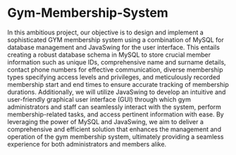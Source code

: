 # Gym-Membership-System
In this ambitious project, our objective is to design and implement a sophisticated GYM membership system using a combination of MySQL for database management and JavaSwing for the user interface. This entails creating a robust database schema in MySQL to store crucial member information such as unique IDs, comprehensive name and surname details, contact phone numbers for effective communication, diverse membership types specifying access levels and privileges, and meticulously recorded membership start and end times to ensure accurate tracking of membership durations. Additionally, we will utilize JavaSwing to develop an intuitive and user-friendly graphical user interface (GUI) through which gym administrators and staff can seamlessly interact with the system, perform membership-related tasks, and access pertinent information with ease. By leveraging the power of MySQL and JavaSwing, we aim to deliver a comprehensive and efficient solution that enhances the management and operation of the gym membership system, ultimately providing a seamless experience for both administrators and members alike.
